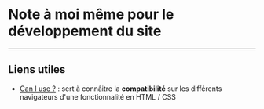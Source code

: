 # Note à moi même pour le développement du site
---
## Liens utiles

* [Can I use ?](http://www.caniuse.com/) : sert à connâitre la **compatibilité** sur les différents navigateurs d'une fonctionnalité en HTML / CSS
